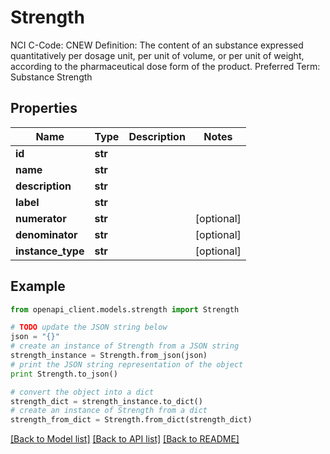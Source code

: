 # Strength

NCI C-Code: CNEW Definition: The content of an substance expressed quantitatively per dosage unit, per unit of volume, or per unit of weight, according to the pharmaceutical dose form of the product. Preferred Term: Substance Strength

## Properties
Name | Type | Description | Notes
------------ | ------------- | ------------- | -------------
**id** | **str** |  | 
**name** | **str** |  | 
**description** | **str** |  | 
**label** | **str** |  | 
**numerator** | **str** |  | [optional] 
**denominator** | **str** |  | [optional] 
**instance_type** | **str** |  | [optional] 

## Example

```python
from openapi_client.models.strength import Strength

# TODO update the JSON string below
json = "{}"
# create an instance of Strength from a JSON string
strength_instance = Strength.from_json(json)
# print the JSON string representation of the object
print Strength.to_json()

# convert the object into a dict
strength_dict = strength_instance.to_dict()
# create an instance of Strength from a dict
strength_from_dict = Strength.from_dict(strength_dict)
```
[[Back to Model list]](../README.md#documentation-for-models) [[Back to API list]](../README.md#documentation-for-api-endpoints) [[Back to README]](../README.md)


